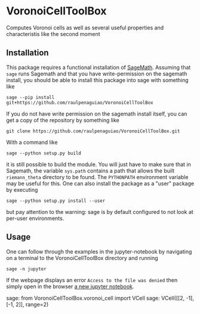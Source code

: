 # VoronoiCellToolBox
Computes Voronoi cells as well as several useful properties and characteristis like the second moment



## Installation

This package requires a functional installation of
[SageMath](https://sagemath.org). Assuming that `sage` runs Sagemath
and that you have write-permission on the sagemath install, you should
be able to install this package into sage with something like

    sage --pip install git+https://github.com/raulpenaguiao/VoronoiCellToolBox

If you do not have write permission on the sagemath install itself, you
can get a copy of the repository by something like

    git clone https://github.com/raulpenaguiao/VoronoiCellToolBox.git
    
With a command like

    sage --python setup.py build

it is still possible to build the module. You will just have to make sure
that in Sagemath, the variable `sys.path` contains a path that allows the built
`riemann_theta` directory to be found. The `PYTHONPATH` environment variable
may be useful for this. One can also install the package as a "user" package
by executing

    sage --python setup.py install --user
    
but pay attention to the warning: sage is by default configured to not
look at per-user environments. 

## Usage

One can follow through the examples in the jupyter-notebook by navigating on a terminal to the VoronoiCellToolBox directory and running
```
sage -n jupyter
```
If the webpage displays an error `Access to the file was denied` then simply open in the browser [a new jupyter notebook](http://localhost:8888).

sage: from VoronoiCellToolBox.voronoi_cell import VCell
sage: VCell([[2, -1], [-1, 2]], range=2)
